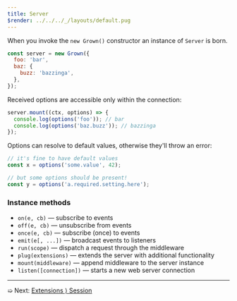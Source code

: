 ```yaml
---
title: Server
$render: ../../../_/layouts/default.pug
---
```


When you invoke the `new Grown()` constructor an instance of `Server` is born.

```js
const server = new Grown({
  foo: 'bar',
  baz: {
    buzz: 'bazzinga',
  },
});
```

Received options are accessible only within the connection:

```js
server.mount((ctx, options) => {
  console.log(options('foo')); // bar
  console.log(options('baz.buzz')); // bazzinga
});
```

Options can resolve to default values, otherwise they'll throw an error:

```js
// it's fine to have default values
const x = options('some.value', 42);

// but some options should be present!
const y = options('a.required.setting.here');
```

### Instance methods

- `on(e, cb)` &mdash; subscribe to events
- `off(e, cb)` &mdash; unsubscribe from events
- `once(e, cb)` &mdash; subscribe (once) to events
- `emit(e[, ...])` &mdash; broadcast events to listeners
- `run(scope)` &mdash; dispatch a request through the middleware
- `plug(extensions)` &mdash; extends the server with additional functionality
- `mount(middleware)` &mdash; append middleware to the server instance
- `listen([connection])` &mdash; starts a new web server connection

---

➯ Next: [Extensions &rangle; Session](./docs/extensions/session)
